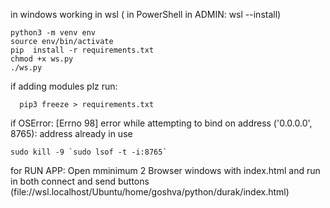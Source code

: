in windows working in wsl ( in PowerShell in ADMIN: wsl --install)
```
python3 -m venv env 
source env/bin/activate
pip  install -r requirements.txt 
chmod +x ws.py 
./ws.py 
```
if adding modules plz run:
```
  pip3 freeze > requirements.txt
```
if OSError: [Errno 98] error while attempting to bind on address ('0.0.0.0', 8765): address already in use
```
sudo kill -9 `sudo lsof -t -i:8765`
```

for RUN APP:
Open mminimum 2 Browser windows with index.html and run in both connect and send buttons
(file://wsl.localhost/Ubuntu/home/goshva/python/durak/index.html)
